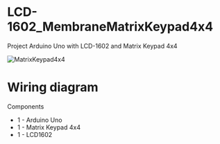 # LCD-1602_MembraneMatrixKeypad4x4
Project Arduino Uno with LCD-1602 and Matrix Keypad 4x4

![MatrixKeypad4x4](https://i.ibb.co/Zc3Y13q/Matrix-Keypad-4x4.jpg)

# Wiring diagram

Components 

- 1 - Arduino Uno
- 1 - Matrix Keypad 4x4
- 1 - LCD1602
